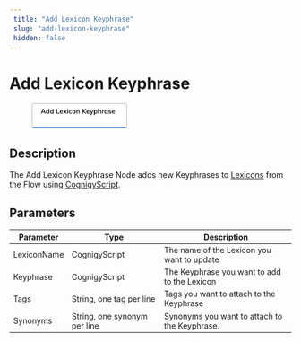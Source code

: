 ```yaml
---
 title: "Add Lexicon Keyphrase" 
 slug: "add-lexicon-keyphrase" 
 hidden: false 
---
```


# Add Lexicon Keyphrase

<figure>
  <img class="image-center" src="../../../../../static/img/_assets/ai/resource/node-reference/ai/add-lexicon-keyphrase.png" width="40%" />
</figure>

## Description

The Add Lexicon Keyphrase Node adds new Keyphrases to [Lexicons](../../../empower/nlu/slots-and-lexicons/lexicons.md) from the Flow using [CognigyScript](../../cognigyscript.md).

## Parameters

| Parameter   | Type                         | Description                                   |
|-------------|------------------------------|-----------------------------------------------|
| LexiconName | CognigyScript                | The name of the Lexicon you want to update    |
| Keyphrase   | CognigyScript                | The Keyphrase you want to add to the Lexicon  |
| Tags        | String, one tag per line     | Tags you want to attach to the Keyphrase      |
| Synonyms    | String, one synonym per line | Synonyms you want to attach to the Keyphrase. |
